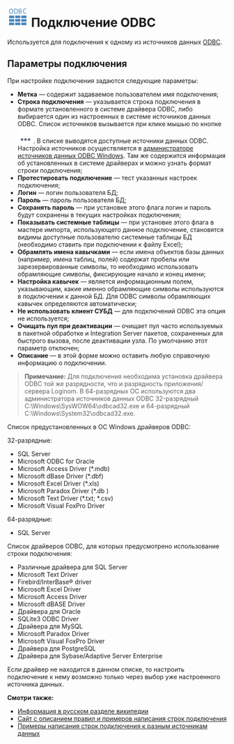 # ![](../../../images/icons/vendors/odbcunidacdbconnection.svg) Подключение ODBC

Используется для подключения к одному из источников данных [ODBC](https://wiki.loginom.ru/articles/odbc.html).

## Параметры подключения

При настройке подключения задаются следующие параметры:

* **Метка** — содержит задаваемое пользователем имя подключения;
* **Строка подключения** — указывается строка подключения в формате установленного в системе драйвера ODBC, либо выбирается один из настроенных в системе источников данных ODBC. Список источников вызывается при клике мышью по кнопке ![](../../../media/app/icons/toolbar-18/browse.svg). В списке выводятся доступные источники данных ODBC. Настройка источников осуществляется в [администраторе источников данных ODBC Windows](https://docs.microsoft.com/ru-ru/sql/database-engine/configure-windows/open-the-odbc-data-source-administrator). Там же содержится информация об установленных в системе драйверах и можно узнать формат строки подключения;
* **Протестировать подключение** — тест указанных настроек подключения;
* **Логин** — логин пользователя БД;
* **Пароль** — пароль пользователя БД;
* **Сохранять пароль** — при установке этого флага логин и пароль будут сохранены в текущих настройках подключения;
* **Показывать системные таблицы** — при установке этого флага в мастере импорта, использующего данное подключение, становятся видимы доступные пользователю системные таблицы БД (необходимо ставить при подключении к файлу Excel);
* **Обрамлять имена кавычками** — если имена объектов базы данных (например, имена таблиц, полей) содержат пробелы или зарезервированные символы, то необходимо использовать обрамляющие символы, фиксирующие начало и конец имени;
* **Настройка кавычек** — является информационным полем, указывающим, какие именно обрамляющие символы используются в подключении к данной БД. Для ODBC символы обрамляющих кавычек определяются автоматически;
* **Не использовать клиент СУБД** — для подключений ODBC эта опция не используется;
* **Очищать пул при деактивации** — очищает пул часто используемых в пакетной обработке и Integration Server пакетов, сохраненных для быстрого вызова, после деактивации узла. По умолчанию этот параметр отключен;
* **Описание** — в этой форме можно оставить любую справочную информацию о подключении.


> **Примечание:** Для подключения необходима установка драйвера ODBC той же разрядности, что и разрядность приложения/сервера Loginom. В 64-разрядных ОС используются два администратора источников данных ODBC 32-разрядный C:\Windows\SysWOW64\odbcad32.exe и 64-разрядный C:\Windows\System32\odbcad32.exe.

Список предустановленных в ОС Windows драйверов ODBC:

32-разрядные: 
* SQL Server
* Microsoft ODBC for Oracle
* Microsoft Access Driver (*.mdb)
* Microsoft dBase Driver (*.dbf)
* Microsoft Excel Driver (*.xls)
* Microsoft Paradox Driver (*.db )
* Microsoft Text Driver (*.txt; *.csv)
* Microsoft Visual FoxPro Driver

64-разрядные:
* SQL Server

Список драйверов ODBC, для которых предусмотрено использование строки подключения:

* Различные драйвера для SQL Server
* Microsoft Text Driver
* Firebird/InterBase® driver
* Microsoft Excel Driver
* Microsoft Access Driver
* Microsoft dBASE Driver
* Драйвера для Oracle
* SQLite3 ODBC Driver
* Драйвера для MySQL
* Microsoft Paradox Driver
* Microsoft Visual FoxPro Driver
* Драйвера для PostgreSQL
* Драйвера для Sybase/Adaptive Server Enterprise

Если драйвер не находится в данном списке, то настроить подключение к нему возможно только через выбор уже настроенного источника данных.

**Смотри также:**

* [Информация в русском разделе википедии](https://ru.wikipedia.org/wiki/ODBC)
* [Сайт с описанием правил и примеров написания строк подключения](https://www.connectionstrings.com/)
* [Примеры написания строк подключения к разным источникам данных](https://www.sqlmaestro.com/resources/all/anysql_maestro_connection_strings/)
